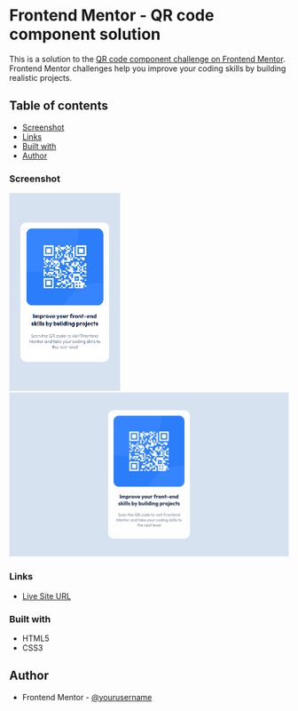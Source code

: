 # Frontend Mentor - QR code component solution

This is a solution to the [QR code component challenge on Frontend Mentor](https://www.frontendmentor.io/challenges/qr-code-component-iux_sIO_H). Frontend Mentor challenges help you improve your coding skills by building realistic projects. 

## Table of contents

  - [Screenshot](#screenshot)
  - [Links](#links)
  - [Built with](#built-with)
- [Author](#author)


### Screenshot

![](./screenshot/mobile.png)
![](./screenshot/desktop.png)

### Links

- [Live Site URL](https://your-live-site-url.com)

### Built with

- HTML5
- CSS3

## Author

- Frontend Mentor - [@yourusername](https://www.frontendmentor.io/profile/bytepack)

